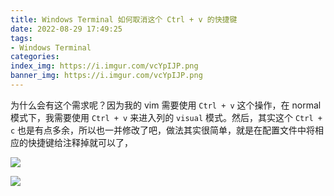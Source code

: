 ```yaml
---
title: Windows Terminal 如何取消这个 Ctrl + v 的快捷键
date: 2022-08-29 17:49:25
tags:
- Windows Terminal
categories:
index_img: https://i.imgur.com/vcYpIJP.png
banner_img: https://i.imgur.com/vcYpIJP.png
---
```


为什么会有这个需求呢？因为我的 vim 需要使用 `Ctrl + v` 这个操作，在 normal 模式下，我需要使用 `Ctrl + v` 来进入列的 `visual` 模式。然后，其实这个 `Ctrl + c` 也是有点多余，所以也一并修改了吧，做法其实很简单，就是在配置文件中将相应的快捷键给注释掉就可以了，

![](https://i.imgur.com/r05qdCG.png)

![](https://i.imgur.com/4kbXvo8.png)
